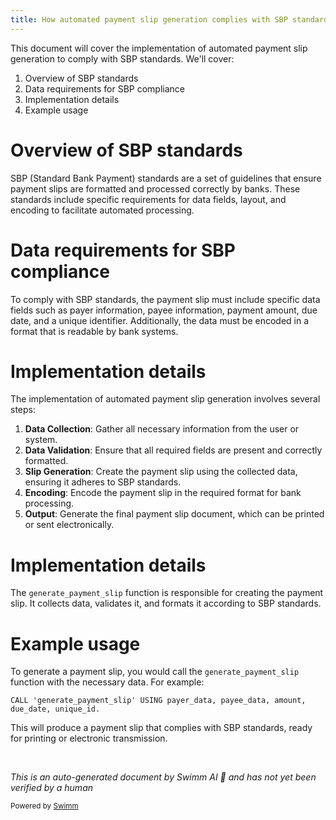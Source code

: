 ```yaml
---
title: How automated payment slip generation complies with SBP standards
---
```

This document will cover the implementation of automated payment slip generation to comply with SBP standards. We'll cover:

1. Overview of SBP standards
2. Data requirements for SBP compliance
3. Implementation details
4. Example usage

# Overview of SBP standards

SBP (Standard Bank Payment) standards are a set of guidelines that ensure payment slips are formatted and processed correctly by banks. These standards include specific requirements for data fields, layout, and encoding to facilitate automated processing.

# Data requirements for SBP compliance

To comply with SBP standards, the payment slip must include specific data fields such as payer information, payee information, payment amount, due date, and a unique identifier. Additionally, the data must be encoded in a format that is readable by bank systems.

# Implementation details

The implementation of automated payment slip generation involves several steps:

1. **Data Collection**: Gather all necessary information from the user or system.
2. **Data Validation**: Ensure that all required fields are present and correctly formatted.
3. **Slip Generation**: Create the payment slip using the collected data, ensuring it adheres to SBP standards.
4. **Encoding**: Encode the payment slip in the required format for bank processing.
5. **Output**: Generate the final payment slip document, which can be printed or sent electronically.

# Implementation details

The `generate_payment_slip` function is responsible for creating the payment slip. It collects data, validates it, and formats it according to SBP standards.

# Example usage

To generate a payment slip, you would call the `generate_payment_slip` function with the necessary data. For example:

```
CALL 'generate_payment_slip' USING payer_data, payee_data, amount, due_date, unique_id.
```

This will produce a payment slip that complies with SBP standards, ready for printing or electronic transmission.

&nbsp;

*This is an auto-generated document by Swimm AI 🌊 and has not yet been verified by a human*

<SwmMeta version="3.0.0" repo-id="Z2l0aHViJTNBJTNBa2VsbG8lM0ElM0Fzd2ltbWlv" repo-name="kello"><sup>Powered by [Swimm](/)</sup></SwmMeta>
